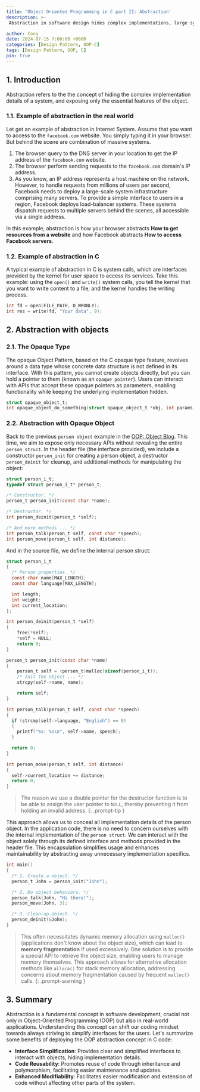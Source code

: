 ```yaml
---
title: 'Object Oriented Programming in C part II: Abstraction'
description: >-
 Abstraction in software design hides complex implementations, large systems, and providing simple interfaces to users, making it a key concept. Let's see how we achieve this in C.

author: Cong
date: 2024-07-15 7:00:00 +0800
categories: [Design Pattern, OOP-C]
tags: [Design Pattern, OOP, C]
pin: true
---
```


## 1. Introduction

Abstraction refers to the the concept of hiding the complex implementation details of a system, and exposing only the essential features of the object.

### 1.1. Example of abstraction in the real world

Let get an example of abstraction in Internet System. Assume that you want to access to the `facebook.com` website. You simply typing it in your browser. But behind the scene are combination of massive systems.

1. The browser query to the DNS server in your location to get the IP address of the `facebook.com` website.
2. The browser perform sending requests to the `facebook.com` domain's IP address.
3. As you know, an IP address represents a host machine on the network. However, to handle requests from millions of users per second, Facebook needs to deploy a large-scale system infrastructure comprising many servers. To provide a simple interface to users in a region, Facebook deploys load-balancer systems. These systems dispatch requests to multiple servers behind the scenes, all accessible via a single address.

In this example, abstraction is how your browser abstracts **How to get resources from a website** and how Facebook abstracts **How to access Facebook servers**.

### 1.2. Example of abstraction in C

A typical example of abstraction in C is system calls, which are interfaces provided by the kernel for user space to access its services. Take this example: using the `open()` and `write()` system calls, you tell the kernel that you want to write content to a file, and the kernel handles the writing process.

```c
int fd = open(FILE_PATH, O_WRONLY);
int res = write(fd, "Your data", 9);
```

## 2. Abstraction with objects

### 2.1. The Opaque Type

The opaque Object Pattern, based on the C opaque type feature, revolves around a data type whose concrete data structure is not defined in its interface. With this pattern, you cannot create objects directly, but you can hold a pointer to them (known as an `opaque pointer`). Users can interact with APIs that accept these opaque pointers as parameters, enabling functionality while keeping the underlying implementation hidden.

```c
struct opaque_object_t;
int opaque_object_do_something(struct opaque_object_t *obj, int params);
```

### 2.2. Abstraction with Opaque Object

Back to the previous `person object` example in the [OOP: Object Blog](/posts/oop-with-C-part-I/). This time, we aim to expose only necessary APIs without revealing the entire `person struct`. In the header file (the interface provided), we include a constructor `person_init` for creating a person object, a destructor `person_deinit` for cleanup, and additional methods for manipulating the object:

```c
struct person_i_t;
typedef struct person_i_t* person_t;

/* Constructor. */
person_t person_init(const char *name);

/* Destructor. */
int person_deinit(person_t *self);

/* And more methods ... */
int person_talk(person_t self, const char *speech);
int person_move(person_t self, int distance);
```

And in the source file, we define the internal person struct:

```c
struct person_i_t
{
  /* Person properties. */
  const char name[MAX_LENGTH];
  const char language[MAX_LENGTH];

  int length;
  int weight;
  int current_location;
};

int person_deinit(person_t *self)
{
    free(*self);
    *self = NULL;
    return 0;
}

person_t person_init(const char *name)
{
    person_t self = (person_t)malloc(sizeof(person_i_t));
    /* Init the object ... */
    strcpy(self->name, name);

    return self;
}

int person_talk(person_t self, const char *speech)
{
  if (strcmp(self->language, "English") == 0)
  {
    printf("%s: %s\n", self->name, speech);
  }

  return 0;
}

int person_move(person_t self, int distance)
{
  self->current_location += distance;
  return 0;
}
```

> The reason we use a double pointer for the destructor function is to be able to assign the user pointer to `NULL`, thereby preventing it from holding an invalid address.
{: .prompt-tip }

This approach allows us to conceal all implementation details of the person object. In the application code, there is no need to concern ourselves with the internal implementation of the `person struct`. We can interact with the object solely through its defined interface and methods provided in the header file. This encapsulation simplifies usage and enhances maintainability by abstracting away unnecessary implementation specifics.

```c
int main()
{
  /* 1. Create a object. */
  person_t John = person_init("John");

  /* 2. Do object behaviors. */
  person_talk(John, "Hi there!");
  person_move(John, 3);

  /* 3. Clean-up object. */
  person_deinit(&John);
}
```

> This often necessitates dynamic memory allocation using `malloc()` (applications don't know about the object size), which can lead to **memory fragmentation** if used excessively. One solution is to provide a special API to retrieve the object size, enabling users to manage memory themselves. This approach allows for alternative allocation methods like `alloca()` for stack memory allocation, addressing concerns about memory fragmentation caused by frequent `malloc()` calls.
{: .prompt-warning }

## 3. Summary

Abstraction is a fundamental concept in software development, crucial not only in Object-Oriented Programming (OOP) but also in real-world applications. Understanding this concept can shift our coding mindset towards always striving to simplify interfaces for the users.
Let's summarize some benefits of deploying the OOP abstraction concept in C code:

- **Interface Simplification**: Provides clear and simplified interfaces to interact with objects, hiding implementation details.
- **Code Reusability**: Promotes reuse of code through inheritance and polymorphism, facilitating easier maintenance and updates.
- **Enhanced Modifiability**: Facilitates easier modification and extension of code without affecting other parts of the system.

